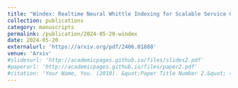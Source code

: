 ```yaml
---
title: "Windex: Realtime Neural Whittle Indexing for Scalable Service Guarantees in NextG Cellular Networks"
collection: publications
category: manuscripts
permalink: /publication/2024-05-20-windex
date: 2024-05-20
externalurl: 'https://arxiv.org/pdf/2406.01888'
venue: 'Arxiv'
#slidesurl: 'http://academicpages.github.io/files/slides2.pdf'
#paperurl: 'http://academicpages.github.io/files/paper2.pdf'
#citation: 'Your Name, You. (2010). &quot;Paper Title Number 2.&quot; <i>Journal 1</i>. 1(2).'
---
```


<!-- The contents above will be part of a list of publications, if the user clicks the link for the publication than the contents of section will be rendered as a full page, allowing you to provide more information about the paper for the reader. When publications are displayed as a single page, the contents of the above "citation" field will automatically be included below this section in a smaller font. -->